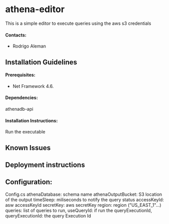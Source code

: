 # athena-editor
This is a simple editor to execute queries using the aws s3 credentials

#### Contacts:

- Rodrigo Aleman

## Installation Guidelines

#### Prerequisites:
- Net Framework 4.6.

#### Dependencies:
athenadb-api

#### Installation Instructions:

Run the executable


## Known Issues 


## Deployment instructions


## Configuration:

Config.cs
athenaDatabase: schema name
athenaOutputBucket: S3 location of the output
timeSleep: miliseconds to notify the query status
accessKeyId: asw accessKeyId
secretKey: aws secretKey
region: region ("US_EAST_1"...)
queries: list of queries to run,
useQueryId: if run the queryExecutionId,
queryExecutionId: the query Execution Id